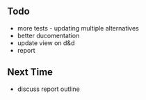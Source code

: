 ## Todo

- more tests - updating multiple alternatives
- better ducomentation
- update view on d&d
- report

## Next Time

- discuss report outline